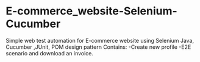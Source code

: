# E-commerce_website-Selenium-Cucumber
Simple web test automation for E-commerce website using Selenium Java, Cucumber ,JUnit, POM design pattern 
Contains: 
-Create new profile 
-E2E scenario and download an invoice.
